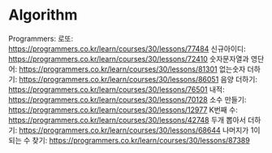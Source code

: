 # Algorithm

Programmers:
  로또: https://programmers.co.kr/learn/courses/30/lessons/77484
  신규아이디: https://programmers.co.kr/learn/courses/30/lessons/72410
  숫자문자열과 영단어: https://programmers.co.kr/learn/courses/30/lessons/81301
  없는숫자 더하기: https://programmers.co.kr/learn/courses/30/lessons/86051
  음양 더하기: https://programmers.co.kr/learn/courses/30/lessons/76501
  내적: https://programmers.co.kr/learn/courses/30/lessons/70128
  소수 만들기: https://programmers.co.kr/learn/courses/30/lessons/12977
  K번째 수: https://programmers.co.kr/learn/courses/30/lessons/42748
  두개 뽑아서 더하기: https://programmers.co.kr/learn/courses/30/lessons/68644
  나머지가 1이 되는 수 찾기: https://programmers.co.kr/learn/courses/30/lessons/87389
